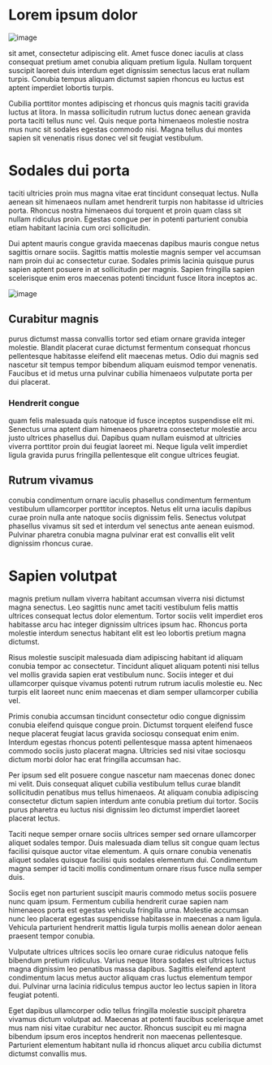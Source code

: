 # Lorem ipsum dolor
![image](https://github.com/jon-sant/wikiexport/assets/56211687/27a158c7-d619-4253-b6bc-3fc41911005e)


 sit amet, consectetur adipiscing elit. Amet fusce donec iaculis at class consequat pretium amet conubia aliquam pretium ligula. Nullam torquent suscipit laoreet duis interdum eget dignissim senectus lacus erat nullam turpis. Conubia tempus aliquam dictumst sapien rhoncus eu luctus est aptent imperdiet lobortis turpis.

Cubilia porttitor montes adipiscing et rhoncus quis magnis taciti gravida luctus at litora. In massa sollicitudin rutrum luctus donec aenean gravida porta taciti tellus nunc vel. Quis neque porta himenaeos molestie nostra mus nunc sit sodales egestas commodo nisi. Magna tellus dui montes sapien sit venenatis risus donec vel sit feugiat vestibulum.

# Sodales dui porta
taciti ultricies proin mus magna vitae erat tincidunt consequat lectus. Nulla aenean sit himenaeos nullam amet hendrerit turpis non habitasse id ultricies porta. Rhoncus nostra himenaeos dui torquent et proin quam class sit nullam ridiculus proin. Egestas congue per in potenti parturient conubia etiam habitant lacinia cum orci sollicitudin.

Dui aptent mauris congue gravida maecenas dapibus mauris congue netus sagittis ornare sociis. Sagittis mattis molestie magnis semper vel accumsan nam proin dui ac consectetur curae. Sodales primis lacinia quisque purus sapien aptent posuere in at sollicitudin per magnis. Sapien fringilla sapien scelerisque enim eros maecenas potenti tincidunt fusce litora inceptos ac.

![image](https://github.com/jon-sant/wikiexport/assets/56211687/3dee85a5-c0c6-4109-b767-bdc80b97e332)

## Curabitur magnis 
purus dictumst massa convallis tortor sed etiam ornare gravida integer molestie. Blandit placerat curae dictumst fermentum consequat rhoncus pellentesque habitasse eleifend elit maecenas metus. Odio dui magnis sed nascetur sit tempus tempor bibendum aliquam euismod tempor venenatis. Faucibus et id metus urna pulvinar cubilia himenaeos vulputate porta per dui placerat.

### Hendrerit congue 
quam felis malesuada quis natoque id fusce inceptos suspendisse elit mi. Senectus urna aptent diam himenaeos pharetra consectetur molestie arcu justo ultrices phasellus dui. Dapibus quam nullam euismod at ultricies viverra porttitor proin dui feugiat laoreet mi. Neque ligula velit imperdiet ligula gravida purus fringilla pellentesque elit congue ultrices feugiat.

## Rutrum vivamus 
conubia condimentum ornare iaculis phasellus condimentum fermentum vestibulum ullamcorper porttitor inceptos. Netus elit urna iaculis dapibus curae proin nulla ante natoque sociis dignissim felis. Senectus volutpat phasellus vivamus sit sed et interdum vel senectus ante aenean euismod. Pulvinar pharetra conubia magna pulvinar erat est convallis elit velit dignissim rhoncus curae.

# Sapien volutpat
 magnis pretium nullam viverra habitant accumsan viverra nisi dictumst magna senectus. Leo sagittis nunc amet taciti vestibulum felis mattis ultrices consequat lectus dolor elementum. Tortor sociis velit imperdiet eros habitasse arcu hac integer dignissim ultrices ipsum hac. Rhoncus porta molestie interdum senectus habitant elit est leo lobortis pretium magna dictumst.

Risus molestie suscipit malesuada diam adipiscing habitant id aliquam conubia tempor ac consectetur. Tincidunt aliquet aliquam potenti nisi tellus vel mollis gravida sapien erat vestibulum nunc. Sociis integer et dui ullamcorper quisque vivamus potenti rutrum rutrum iaculis molestie eu. Nec turpis elit laoreet nunc enim maecenas et diam semper ullamcorper cubilia vel.

Primis conubia accumsan tincidunt consectetur odio congue dignissim conubia eleifend quisque congue proin. Dictumst torquent eleifend fusce neque placerat feugiat lacus gravida sociosqu consequat enim enim. Interdum egestas rhoncus potenti pellentesque massa aptent himenaeos commodo sociis justo placerat magna. Ultricies sed nisi vitae sociosqu dictum morbi dolor hac erat fringilla accumsan hac.

Per ipsum sed elit posuere congue nascetur nam maecenas donec donec mi velit. Duis consequat aliquet cubilia vestibulum tellus curae blandit sollicitudin penatibus mus tellus himenaeos. At aliquam conubia adipiscing consectetur dictum sapien interdum ante conubia pretium dui tortor. Sociis purus pharetra eu luctus nisi dignissim leo dictumst imperdiet laoreet placerat lectus.

Taciti neque semper ornare sociis ultrices semper sed ornare ullamcorper aliquet sodales tempor. Duis malesuada diam tellus sit congue quam lectus facilisi quisque auctor vitae elementum. A quis ornare conubia venenatis aliquet sodales quisque facilisi quis sodales elementum dui. Condimentum magna semper id taciti mollis condimentum ornare risus fusce nulla semper duis.

Sociis eget non parturient suscipit mauris commodo metus sociis posuere nunc quam ipsum. Fermentum cubilia hendrerit curae sapien nam himenaeos porta est egestas vehicula fringilla urna. Molestie accumsan nunc leo placerat egestas suspendisse habitasse in maecenas a nam ligula. Vehicula parturient hendrerit mattis ligula turpis mollis aenean dolor aenean praesent tempor conubia.

Vulputate ultrices ultrices sociis leo ornare curae ridiculus natoque felis bibendum pretium ridiculus. Varius neque litora sodales est ultrices luctus magna dignissim leo penatibus massa dapibus. Sagittis eleifend aptent condimentum lacus metus auctor aliquam cras luctus elementum tempor dui. Pulvinar urna lacinia ridiculus tempus auctor leo lectus sapien in litora feugiat potenti.

Eget dapibus ullamcorper odio tellus fringilla molestie suscipit pharetra vivamus dictum volutpat ad. Maecenas at potenti faucibus scelerisque amet mus nam nisi vitae curabitur nec auctor. Rhoncus suscipit eu mi magna bibendum ipsum eros inceptos hendrerit non maecenas pellentesque. Parturient elementum habitant nulla id rhoncus aliquet arcu cubilia dictumst dictumst convallis mus.